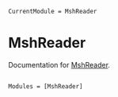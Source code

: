 ```@meta
CurrentModule = MshReader
```

# MshReader

Documentation for [MshReader](https://github.com/jorgepz/MshReader.jl).

```@index
```

```@autodocs
Modules = [MshReader]
```
